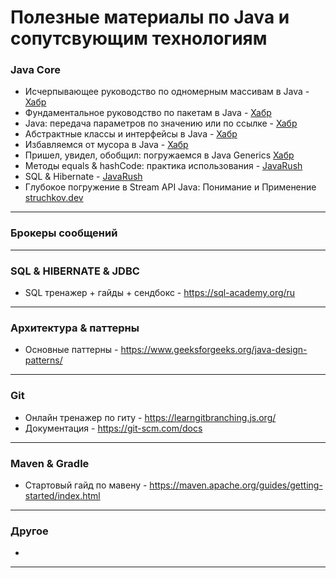 # Полезные материалы по Java и сопутсвующим технологиям

### Java Core
- Исчерпывающее руководство по одномерным массивам в Java - [Хабр](https://habr.com/ru/articles/753638/#1)
- Фундаментальное руководство по пакетам в Java - [Хабр](https://habr.com/ru/articles/755654/)
- Java: передача параметров по значению или по ссылке - [Хабр](https://habr.com/ru/amp/publications/551026/)
- Абстрактные классы и интерфейсы в Java - [Хабр](https://habr.com/ru/companies/otus/articles/707762/)
- Избавляемся от мусора в Java - [Хабр](https://habr.com/ru/companies/otus/articles/553996/)
- Пришел, увидел, обобщил: погружаемся в Java Generics [Хабр](https://habr.com/ru/companies/sberbank/articles/416413/)
- Методы equals & hashCode: практика использования - [JavaRush](https://javarush.com/groups/posts/2179-metodih-equals--hashcode-praktika-ispoljhzovanija)
- SQL & Hibernate - [JavaRush](https://javarush.com/quests/QUEST_SQL_HIBERNATE_PUBLIC)
- Глубокое погружение в Stream API Java: Понимание и Применение [struchkov.dev](https://struchkov.dev/blog/ru/java-stream-api)

------------------------------------------------------------------------------------------------------------
  
### Брокеры сообщений


------------------------------------------------------------------------------------------------------------


### SQL & HIBERNATE & JDBC
- SQL тренажер + гайды + сендбокс - https://sql-academy.org/ru

------------------------------------------------------------------------------------------------------------
  
### Архитектура & паттерны
- Основные паттерны - https://www.geeksforgeeks.org/java-design-patterns/

------------------------------------------------------------------------------------------------------------

### Git
- Онлайн тренажер по гиту - https://learngitbranching.js.org/
- Документация - https://git-scm.com/docs

------------------------------------------------------------------------------------------------------------

### Maven & Gradle
- Стартовый гайд по мавену - https://maven.apache.org/guides/getting-started/index.html

------------------------------------------------------------------------------------------------------------

### Другое
-

------------------------------------------------------------------------------------------------------------

